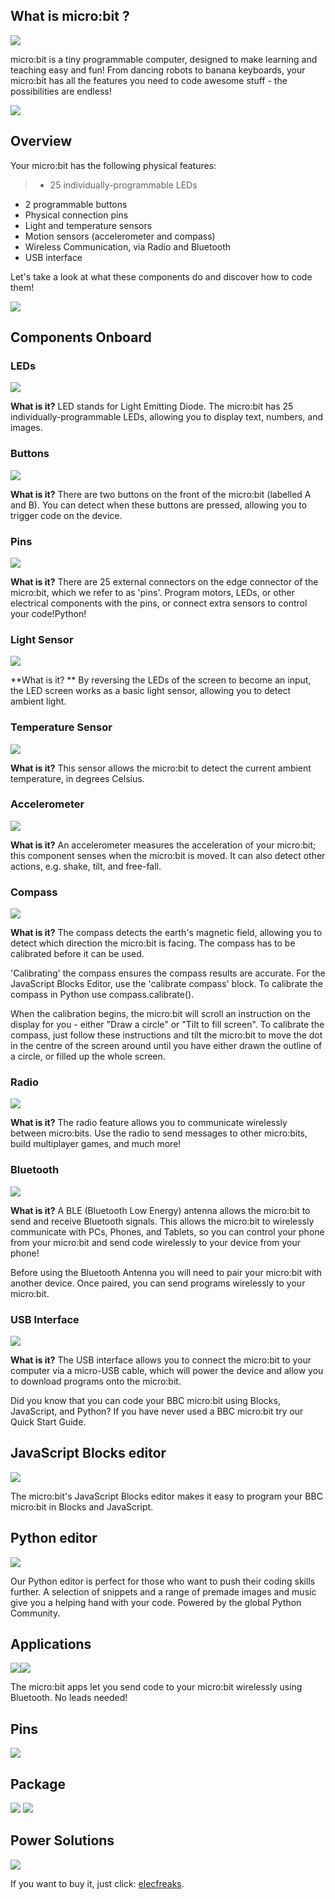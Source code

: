 ## What is micro:bit ?

![](https://i.imgur.com/086NL3m.gif)

micro:bit is a tiny programmable computer, designed to make learning and teaching easy and fun!
From dancing robots to banana keyboards, your micro:bit has all the features you need to code awesome stuff - the possibilities are endless!

![](https://i.imgur.com/OyxWBWs.jpg)

## Overview

Your micro:bit has the following physical features:

>- 25 individually-programmable LEDs
- 2 programmable buttons
- Physical connection pins
- Light and temperature sensors
- Motion sensors (accelerometer and compass)
- Wireless Communication, via Radio and Bluetooth
- USB interface

Let's take a look at what these components do and discover how to code them!


![](https://i.imgur.com/8bWGSOJ.jpg)

## Components Onboard

### LEDs

![](https://i.imgur.com/uSa7mXL.gif)

**What is it?** 
LED stands for Light Emitting Diode. The micro:bit has 25 individually-programmable LEDs, allowing you to display text, numbers, and images.

### Buttons

![](https://i.imgur.com/AdpnU87.png)

**What is it?**
There are two buttons on the front of the micro:bit (labelled A and B). You can detect when these buttons are pressed, allowing you to trigger code on the device.

### Pins

![](https://i.imgur.com/emzEbmB.png)

**What is it?**
There are 25 external connectors on the edge connector of the micro:bit, which we refer to as 'pins'. Program motors, LEDs, or other electrical components with the pins, or connect extra sensors to control your code!Python!

### Light Sensor

![](https://i.imgur.com/Kaw0TPj.png)

**What is it? **
By reversing the LEDs of the screen to become an input, the LED screen works as a basic light sensor, allowing you to detect ambient light.

### Temperature Sensor

![](https://i.imgur.com/vjmyeO5.png)

**What is it?**
This sensor allows the micro:bit to detect the current ambient temperature, in degrees Celsius.

### Accelerometer

![](https://i.imgur.com/iLPabsu.png)

**What is it?** 
An accelerometer measures the acceleration of your micro:bit; this component senses when the micro:bit is moved. It can also detect other actions, e.g. shake, tilt, and free-fall.

### Compass

![](https://i.imgur.com/eHO69bS.png)

**What is it?**
The compass detects the earth's magnetic field, allowing you to detect which direction the micro:bit is facing. The compass has to be calibrated before it can be used.

'Calibrating' the compass ensures the compass results are accurate. For the JavaScript Blocks Editor, use the 'calibrate compass' block. To calibrate the compass in Python use compass.calibrate().

When the calibration begins, the micro:bit will scroll an instruction on the display for you - either "Draw a circle" or "Tilt to fill screen". To calibrate the compass, just follow these instructions and tilt the micro:bit to move the dot in the centre of the screen around until you have either drawn the outline of a circle, or filled up the whole screen.

### Radio

![](https://i.imgur.com/q5mAk0y.png)

**What is it?** 
The radio feature allows you to communicate wirelessly between micro:bits. Use the radio to send messages to other micro:bits, build multiplayer games, and much more!

### Bluetooth

![](https://i.imgur.com/1E2SVgS.png)

**What is it?** 
A BLE (Bluetooth Low Energy) antenna allows the micro:bit to send and receive Bluetooth signals. This allows the micro:bit to wirelessly communicate with PCs, Phones, and Tablets, so you can control your phone from your micro:bit and send code wirelessly to your device from your phone!

Before using the Bluetooth Antenna you will need to pair your micro:bit with another device. Once paired, you can send programs wirelessly to your micro:bit.

### USB Interface

![](https://i.imgur.com/GOxhiWl.gif)

**What is it?**
 The USB interface allows you to connect the micro:bit to your computer via a micro-USB cable, which will power the device and allow you to download programs onto the micro:bit.

Did you know that you can code your BBC micro:bit using Blocks, JavaScript, and Python?
If you have never used a BBC micro:bit try our Quick Start Guide.

## JavaScript Blocks editor

![](https://i.imgur.com/RIWoR6w.png)

The micro:bit's JavaScript Blocks editor makes it easy to program your BBC micro:bit in Blocks and JavaScript.

## Python editor

![](https://i.imgur.com/IydnMFf.png)

Our Python editor is perfect for those who want to push their coding skills further. A selection of snippets and a range of premade images and music give you a helping hand with your code. Powered by the global Python Community.

## Applications

![](https://i.imgur.com/GILajFg.png)![](https://i.imgur.com/ZH5GlFc.png)

The micro:bit apps let you send code to your micro:bit wirelessly using Bluetooth. No leads needed!

## Pins

![](https://i.imgur.com/Hoa7saQ.jpg)

## Package

![](https://i.imgur.com/n4uMIPY.jpg)
![](https://i.imgur.com/F7UPhn6.jpg)

## Power Solutions

![](https://i.imgur.com/x1cCW5v.png)

If you want to buy it, just click: [elecfreaks](https://www.elecfreaks.com/estore/).
